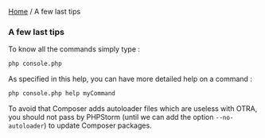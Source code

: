 [Home](../README.md) / A few last tips
                                
### A few last tips

To know all the commands simply type :

```bash
php console.php
```

As specified in this help, you can have more detailed help on a command :

```bash
php console.php help myCommand
```

To avoid that Composer adds autoloader files which are useless with OTRA, you should not pass by PHPStorm
(until we can add the option `--no-autoloader`) to update Composer packages.
